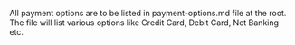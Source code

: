 All payment options are to be listed in payment-options.md file at the root. The file will list various options like Credit Card, Debit Card, Net Banking etc. 
